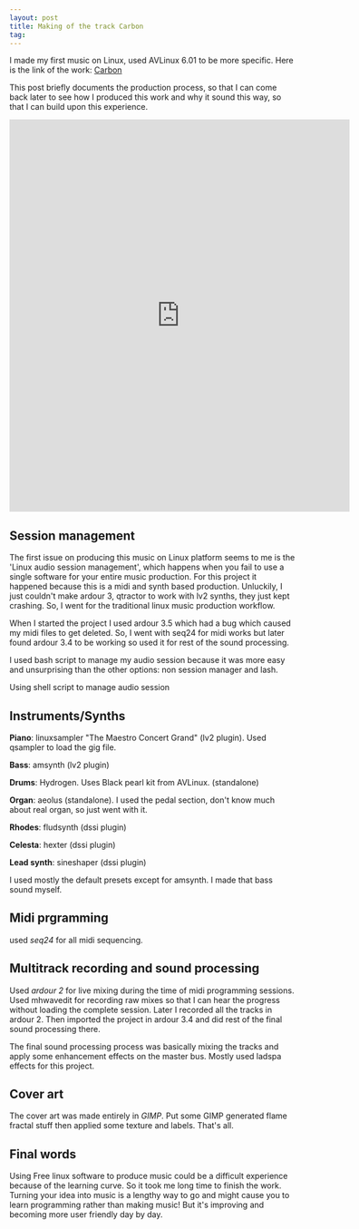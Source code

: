 ```yaml
---
layout: post
title: Making of the track Carbon
tag: 
---
```


I made my first music on Linux, used AVLinux 6.01 to be more specific. Here is the link of the work: [Carbon](https://raziurrahman.bandcamp.com/track/carbon)

This post briefly documents the production process, so that I can come back later to see how I produced this work and why it sound this way, so that I can build upon this experience.
<!--more-->

<iframe seamless="" src="https://bandcamp.com/EmbeddedPlayer/track=2730672239/size=large/bgcol=ffffff/linkcol=0687f5/tracklist=false/transparent=true/" style="border: 0; height: 692px; width: 600px;"><a href="http://raziurrahman.bandcamp.com/track/carbon">Carbon by Raziur Rahman</a></iframe>
<br>

## Session management

The first issue on producing this music on Linux platform seems to me is the 'Linux audio session management', which happens when you fail to use a single software for your entire music production. For this project it happened because this is a midi and synth based production. Unluckily, I just couldn't make ardour 3, qtractor to work with lv2 synths, they just kept crashing. So, I went for the traditional linux music production workflow.

When I started the project I used ardour 3.5 which had a bug which caused my midi files to get deleted. So, I went with seq24 for midi works but later found ardour 3.4 to be working so used it for rest of the sound processing.

I used bash script to manage my audio session because it was more easy and unsurprising than the other options: non session manager and lash.


Using shell script to manage audio session


## Instruments/Synths

**Piano**:  linuxsampler "The Maestro Concert Grand" (lv2 plugin). Used qsampler to load the gig file.


**Bass**: amsynth (lv2 plugin)


**Drums**: Hydrogen. Uses Black pearl kit from AVLinux. (standalone)


**Organ**: aeolus (standalone). I used the pedal section, don't know much about real organ, so just went with it.


**Rhodes**: fludsynth (dssi plugin)


**Celesta**: hexter (dssi plugin)


**Lead synth**: sineshaper (dssi plugin)



I used mostly the default presets except for amsynth. I made that bass sound myself.


## Midi prgramming

used *seq24* for all midi sequencing.



## Multitrack recording and sound processing

Used *ardour 2* for live mixing during the time of midi programming sessions. Used mhwavedit for recording raw mixes so that I can hear the progress without loading the complete session. Later I recorded all the tracks in ardour 2.  Then imported the project in ardour 3.4 and did rest of the final sound processing there.





The final sound processing process was basically mixing the tracks and apply some enhancement effects on the master bus. Mostly used ladspa effects for this project.


## Cover art

The cover art was made entirely in *GIMP*. Put some GIMP generated flame fractal stuff then applied some texture and labels. That's all.




## Final words

Using Free linux software to produce music could be a difficult experience because of the learning curve. So it took me long time to finish the work. Turning your idea into music is a lengthy way to go and might cause you to learn programming rather than making music! But it's improving and becoming more user friendly day by day.